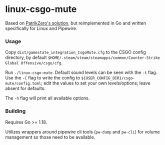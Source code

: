 # linux-csgo-mute

Based on [PatrikZero's solution](https://github.com/patrikzudel/PatrikZeros-CSGO-Sound-Fix/), but reimplemented in Go
and written specifically for Linux and Pipewire.

### Usage
Copy `dist/gamestate_integration_CsgoMute.cfg` to the CSGO config directory, by default 
`$HOME/.steam/steam/steamapps/common/Counter-Strike Global Offensive/csgo/cfg`.

Run `./linux-csgo-mute`. Default sound levels can be seen with the `-t` flag. Use the `-C` flag to write the config to 
`${USER_CONFIG_DIR}/csgo-mute/config.toml`; edit the values to set your own levels/options; leave absent for defaults.

The `-h` flag will print all available options.

### Building
Requires Go >= 1.18.

Utilizes wrappers around pipewire cli tools (`pw-dump` and `pw-cli`) for volume management so those need to be available.
